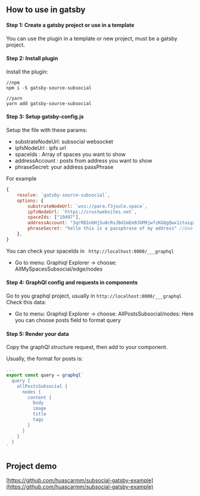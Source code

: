 ## **How to use in gatsby**

#### Step 1: Create a gatsby project or use in a template

You can use the plugin in a template or new project, must be a gatsby project.

#### Step 2: Install plugin

Install the plugin:

```
//npm
npm i -S gatsby-source-subsocial

//yarn
yarn add gatsby-source-subsocial
```

#### Step 3: Setup gatsby-config.js

Setup the file with these params:

- substrateNodeUrl: subsocial websocket
- ipfsNodeUrl : ipfs url
- spaceIds : Array of spaces you want to show
- addressAccount : posts from address you want to show
- phraseSecret: your address passPhrase

For example

```js
{
    resolve: `gatsby-source-subsocial`,
    options: {
        substrateNodeUrl: `wss://para.f3joule.space`,
        ipfsNodeUrl: `https://crustwebsites.net`,
        spaceIds: ["10497"],
        addressAccount: "3qrRD1nbHj5u8cRsJBd1mEm9JGM9jwfzKGQgQwx1ztuigZub",  //Use env vars process.env.ADDRESS_ACCOUNT,
        phraseSecret: "hello this is a passphrase of my address" //Use env vars process.env.PHRASE_SECRET
    },
}
```

You can check your spaceIds in ` http://localhost:8000/___graphql`

- Go to menu: Graphiql Explorer -> choose: AllMySpacesSubsocial/edge/nodes

#### Step 4: GraphQl config and requests in components

Go to you graphql project, usually in `http://localhost:8000/___graphql`
Check this data:

- Go to menu: Graphiql Explorer -> choose: AllPostsSubsocial/nodes: Here you can choose posts field to format query

#### Step 5: Render your data

Copy the graphQl structure request, then add to your component.

Usually, the format for posts is:

```js
...
export const query = graphql`
  query {
    allPostsSubsocial {
      nodes {
        content {
          body
          image
          title
          tags
        }
      }
    }
  }
`
```

## Project demo

[https://github.com/huascarmm/subsocial-gatsby-example](https://github.com/huascarmm/subsocial-gatsby-example)
